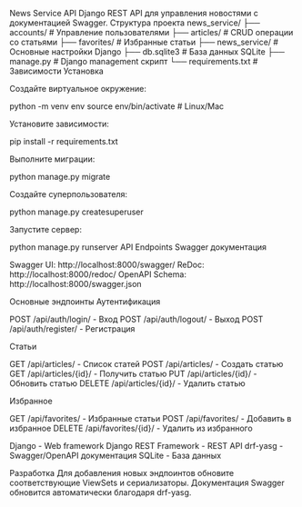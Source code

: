 News Service API
Django REST API для управления новостями с документацией Swagger.
Структура проекта
news_service/
├── accounts/          # Управление пользователями
├── articles/          # CRUD операции со статьями
├── favorites/         # Избранные статьи
├── news_service/      # Основные настройки Django
├── db.sqlite3         # База данных SQLite
├── manage.py          # Django management скрипт
└── requirements.txt   # Зависимости
Установка

Создайте виртуальное окружение:

python -m venv env
source env/bin/activate  # Linux/Mac


Установите зависимости:

pip install -r requirements.txt

Выполните миграции:

python manage.py migrate

Создайте суперпользователя:

python manage.py createsuperuser

Запустите сервер:

python manage.py runserver
API Endpoints
Swagger документация

Swagger UI: http://localhost:8000/swagger/
ReDoc: http://localhost:8000/redoc/
OpenAPI Schema: http://localhost:8000/swagger.json

Основные эндпоинты
Аутентификация

POST /api/auth/login/ - Вход
POST /api/auth/logout/ - Выход
POST /api/auth/register/ - Регистрация

Статьи

GET /api/articles/ - Список статей
POST /api/articles/ - Создать статью
GET /api/articles/{id}/ - Получить статью
PUT /api/articles/{id}/ - Обновить статью
DELETE /api/articles/{id}/ - Удалить статью

Избранное

GET /api/favorites/ - Избранные статьи
POST /api/favorites/ - Добавить в избранное
DELETE /api/favorites/{id}/ - Удалить из избранного

Django - Web framework
Django REST Framework - REST API
drf-yasg - Swagger/OpenAPI документация
SQLite - База данных

Разработка
Для добавления новых эндпоинтов обновите соответствующие ViewSets и сериализаторы. Документация Swagger обновится автоматически благодаря drf-yasg.
